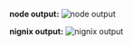 **node output:**
![node output](https://github.com/user-attachments/assets/5c76cb5b-1763-49c9-a5bd-b65cbb522485)


**nignix output:**
![nignix output](https://github.com/user-attachments/assets/01142afe-d306-4ae2-a7bd-0713251f818b)

